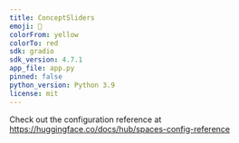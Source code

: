 ```yaml
---
title: ConceptSliders
emoji: 🏃
colorFrom: yellow
colorTo: red
sdk: gradio
sdk_version: 4.7.1
app_file: app.py
pinned: false
python_version: Python 3.9
license: mit
---
```


Check out the configuration reference at https://huggingface.co/docs/hub/spaces-config-reference
